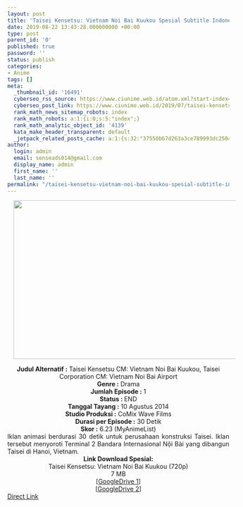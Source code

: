 ```yaml
---
layout: post
title: 'Taisei Kensetsu: Vietnam Noi Bai Kuukou Spesial Subtitle Indonesia'
date: 2019-08-22 13:43:28.000000000 +00:00
type: post
parent_id: '0'
published: true
password: ''
status: publish
categories:
- Anime
tags: []
meta:
  _thumbnail_id: '16491'
  cyberseo_rss_source: https://www.ciunime.web.id/atom.xml?start-index=3751&max-results=150
  cyberseo_post_link: https://www.ciunime.web.id/2019/07/taisei-kensetsu-vietnam-noi-bai-kuukou.html
  rank_math_news_sitemap_robots: index
  rank_math_robots: a:1:{i:0;s:5:"index";}
  rank_math_analytic_object_id: '4139'
  kata_make_header_transparent: default
  _jetpack_related_posts_cache: a:1:{s:32:"37550b67d263a3ce789993dc25046c5f";a:2:{s:7:"expires";i:1646318691;s:7:"payload";a:0:{}}}
author:
  login: admin
  email: senseads014@gmail.com
  display_name: admin
  first_name: ''
  last_name: ''
permalink: "/taisei-kensetsu-vietnam-noi-bai-kuukou-spesial-subtitle-indonesia/"
---
```

<div class="separator" style="clear: both; text-align: center;"><a href="https://1.bp.blogspot.com/-4AO8ZsI1Gco/XTQy2q7eS7I/AAAAAAAAcOU/gUYFd8rl3ZU2QPgQsgZZTHjM7VnSBBcdwCLcBGAs/s1600/Taisei%2BKensets%2B-%2BVietnam%2BNoi%2BBai%2BKuukou.jpg" imageanchor="1" style="margin-left: 1em; margin-right: 1em;"><img border="0" data-original-height="720" data-original-width="1280" height="360" src="{{ site.baseurl }}/assets/2019/08/Taisei%2BKensets%2B-%2BVietnam%2BNoi%2BBai%2BKuukou.jpg" width="640" /></a></div>
<p>
<div style="text-align: center;"><b>Judul</b><b><b> Alternatif</b> :</b> Taisei Kensetsu CM: Vietnam Noi Bai Kuukou, Taisei Corporation CM: Vietnam Noi Bai Airport</div>
<div style="text-align: center;"><b><b>Genre :</b></b> Drama</div>
<div style="text-align: center;"><b>Jumlah Episode :</b> 1<br /><b>Status :&nbsp;</b>END<br /><b>Tanggal Tayang :</b> 10 Agustus 2014<br /><b>Studio Produksi :</b> CoMix Wave Films<br /><b>Durasi per Episode :</b> 30 Detik</div>
<div style="text-align: center;"><b>Skor :</b> 6.23 (MyAnimeList)</div>
<div style="text-align: center;"></div>
<div style="text-align: justify;">Iklan animasi berdurasi 30 detik untuk perusahaan konstruksi Taisei. Iklan tersebut menyoroti Terminal 2 Bandara Internasional Nội Bài yang dibangun Taisei di Hanoi, Vietnam.</div>
<div style="text-align: justify;"></div>
<div style="text-align: justify;"></div>
<div style="text-align: center;"><b>Link Download Spesial:</b></div>
<div style="text-align: center;">Taisei Kensetsu: Vietnam Noi Bai Kuukou (720p)</div>
<div style="text-align: center;">7 MB<br />[<a href="https://drive.google.com/file/d/1XNQncnoDzZ0mJPM8VXuJbgn_jyHH0Yg_/view" target="_blank" rel="noopener">GoogleDrive 1</a>]<br />[<a href="https://drive.google.com/file/d/1t5vyS4aJTuqn2xqTdIKt00PfwrhCTfG3/view" target="_blank" rel="noopener">GoogleDrive 2</a>]</div>
<link rel="stylesheet" href="https://cdnjs.cloudflare.com/ajax/libs/font-awesome/4.7.0/css/font-awesome.min.css" />
<div class="divbtn"> <a href="https://handymansurrender.com/fihup8buzv?key=94550f7ce39444073321dde3b8782f97" class="btn"><i class="fa fa-download"></i> Direct Link</a> </div>
